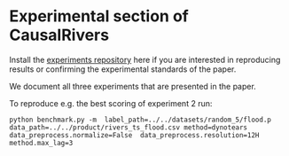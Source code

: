

# Experimental section of CausalRivers


Install the [experiments repository](https://github.com/CausalRivers/experiments/) here if you are interested in reproducing results or confirming the experimental standards of the paper.

We document all three experiments that are presented in the paper.



To reproduce e.g. the best scoring of experiment 2 run:

```
python benchmark.py -m  label_path=../../datasets/random_5/flood.p data_path=../../product/rivers_ts_flood.csv method=dynotears  data_preprocess.normalize=False  data_preprocess.resolution=12H method.max_lag=3
```


